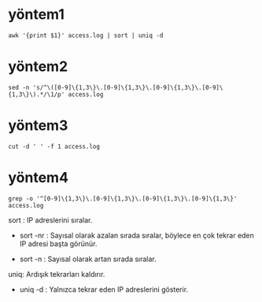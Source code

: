 # yöntem1

```
awk '{print $1}' access.log | sort | uniq -d
```


# yöntem2

```
sed -n 's/^\([0-9]\{1,3\}\.[0-9]\{1,3\}\.[0-9]\{1,3\}\.[0-9]\{1,3\}\).*/\1/p' access.log
```

# yöntem3

```
cut -d ' ' -f 1 access.log
```

# yöntem4

```
grep -o '^[0-9]\{1,3\}\.[0-9]\{1,3\}\.[0-9]\{1,3\}\.[0-9]\{1,3\}' access.log
```


sort : IP adreslerini sıralar.

* sort -nr : Sayısal olarak azalan sırada sıralar, böylece en çok tekrar eden IP adresi başta görünür.

*  sort -n : Sayısal olarak artan sırada sıralar.


uniq: Ardışık tekrarları kaldırır.

 * uniq -d : Yalnızca tekrar eden IP adreslerini gösterir.

